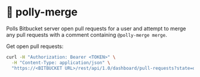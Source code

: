 # 🦜 polly-merge

Polls Bitbucket server open pull requests for a user and attempt to merge any
pull requests with a comment containing `@polly-merge merge`.

Get open pull requests:

```bash
curl -H "Authorization: Bearer <TOKEN>" \
  -H "Content-Type: application/json" \
  "https://<BITBUCKET URL>/rest/api/1.0/dashboard/pull-requests?state=open&role=author"
```
